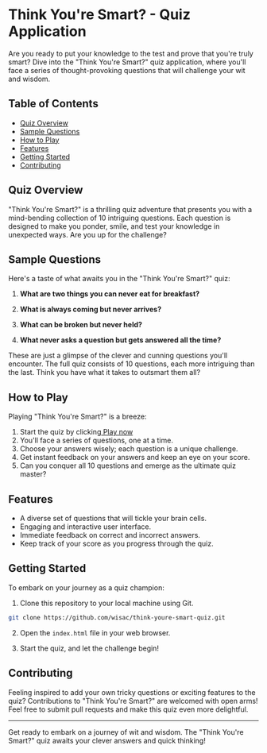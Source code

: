 
# Think You're Smart? - Quiz Application

Are you ready to put your knowledge to the test and prove that you're truly smart? Dive into the "Think You're Smart?" quiz application, where you'll face a series of thought-provoking questions that will challenge your wit and wisdom.

## Table of Contents

- [Quiz Overview](#quiz-overview)
- [Sample Questions](#sample-questions)
- [How to Play](#how-to-play)
- [Features](#features)
- [Getting Started](#getting-started)
- [Contributing](#contributing)

## Quiz Overview

"Think You're Smart?" is a thrilling quiz adventure that presents you with a mind-bending collection of 10 intriguing questions. Each question is designed to make you ponder, smile, and test your knowledge in unexpected ways. Are you up for the challenge?

## Sample Questions

Here's a taste of what awaits you in the "Think You're Smart?" quiz:

1. **What are two things you can never eat for breakfast?**
   
2. **What is always coming but never arrives?**

3. **What can be broken but never held?**

4. **What never asks a question but gets answered all the time?**

These are just a glimpse of the clever and cunning questions you'll encounter. The full quiz consists of 10 questions, each more intriguing than the last. Think you have what it takes to outsmart them all?

## How to Play

Playing "Think You're Smart?" is a breeze:

1. Start the quiz by clicking<a href="https://wisac.github.io/think-youre-smart-quiz/"> Play now</a>
2. You'll face a series of questions, one at a time.
3. Choose your answers wisely; each question is a unique challenge.
4. Get instant feedback on your answers and keep an eye on your score.
5. Can you conquer all 10 questions and emerge as the ultimate quiz master?

## Features

- A diverse set of questions that will tickle your brain cells.
- Engaging and interactive user interface.
- Immediate feedback on correct and incorrect answers.
- Keep track of your score as you progress through the quiz.

## Getting Started

To embark on your journey as a quiz champion:

1. Clone this repository to your local machine using Git.

```bash
git clone https://github.com/wisac/think-youre-smart-quiz.git
```

2. Open the `index.html` file in your web browser.

3. Start the quiz, and let the challenge begin!

## Contributing

Feeling inspired to add your own tricky questions or exciting features to the quiz? Contributions to "Think You're Smart?" are welcomed with open arms! Feel free to submit pull requests and make this quiz even more delightful.

---

Get ready to embark on a journey of wit and wisdom. The "Think You're Smart?" quiz awaits your clever answers and quick thinking!